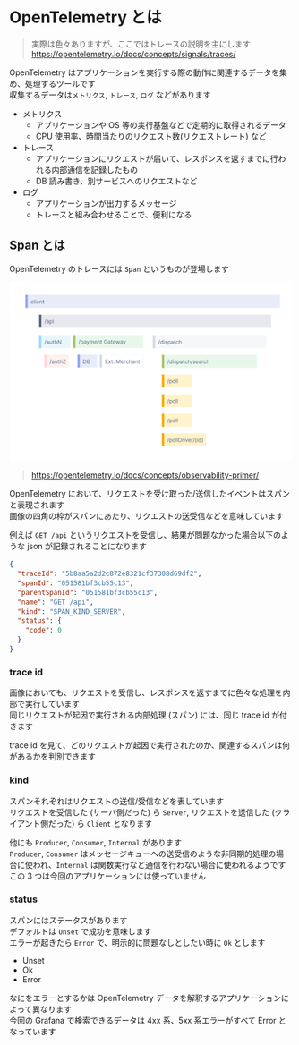 # OpenTelemetry とは

> 実際は色々ありますが、ここではトレースの説明を主にします  
> https://opentelemetry.io/docs/concepts/signals/traces/

OpenTelemetry はアプリケーションを実行する際の動作に関連するデータを集め、処理するツールです  
収集するデータは`メトリクス`, `トレース`, `ログ` などがあります

- メトリクス
  - アプリケーションや OS 等の実行基盤などで定期的に取得されるデータ
  - CPU 使用率、時間当たりのリクエスト数(リクエストレート) など
- トレース
  - アプリケーションにリクエストが届いて、レスポンスを返すまでに行われる内部通信を記録したもの
  - DB 読み書き、別サービスへのリクエストなど
- ログ
  - アプリケーションが出力するメッセージ
  - トレースと組み合わせることで、便利になる

## Span とは

OpenTelemetry のトレースには `Span` というものが登場します

<img src="./assets/otel_traces.png" width=512>

> https://opentelemetry.io/docs/concepts/observability-primer/  

OpenTelemetry において、リクエストを受け取った/送信したイベントはスパンと表現されます  
画像の四角の枠がスパンにあたり、リクエストの送受信などを意味しています

例えば `GET /api` というリクエストを受信し、結果が問題なかった場合以下のような json が記録されることになります

```json
{
  "traceId": "5b8aa5a2d2c872e8321cf37308d69df2",
  "spanId": "051581bf3cb55c13",
  "parentSpanId": "051581bf3cb55c13",
  "name": "GET /api",
  "kind": "SPAN_KIND_SERVER",
  "status": {
    "code": 0
  }
}
```

### trace id

画像においても、リクエストを受信し、レスポンスを返すまでに色々な処理を内部で実行しています  
同じリクエストが起因で実行される内部処理 (スパン) には、同じ trace id が付きます

trace id を見て、どのリクエストが起因で実行されたのか、関連するスパンは何があるかを判別できます

### kind

スパンそれぞれはリクエストの送信/受信などを表しています  
リクエストを受信した (サーバ側だった) ら `Server`, リクエストを送信した (クライアント側だった) ら `Client` となります

他にも `Producer`, `Consumer`, `Internal` があります  
`Producer`, `Consumer` はメッセージキューへの送受信のような非同期的処理の場合に使われ、`Internal` は関数実行など通信を行わない場合に使われるようです  
この 3 つは今回のアプリケーションには使っていません

### status

スパンにはステータスがあります  
デフォルトは `Unset` で成功を意味します  
エラーが起きたら `Error` で、明示的に問題なしとしたい時に `Ok` とします

- Unset
- Ok
- Error

なにをエラーとするかは OpenTelemetry データを解釈するアプリケーションによって異なります  
今回の Grafana で検索できるデータは 4xx 系、5xx 系エラーがすべて Error となっています
